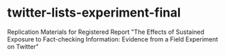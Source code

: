 # twitter-lists-experiment-final
Replication Materials for Registered Report "The Effects of Sustained Exposure to Fact-checking Information: Evidence from a Field Experiment on Twitter"
